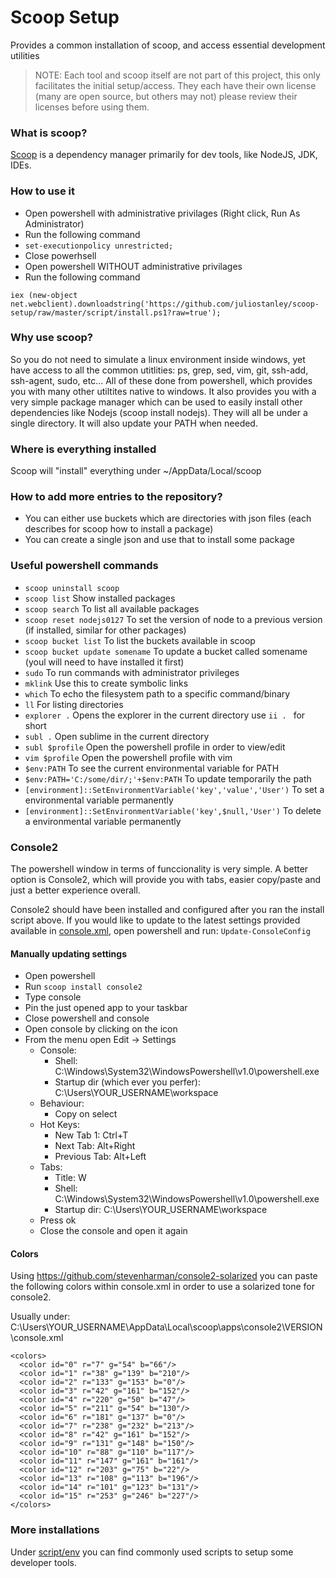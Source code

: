 # Scoop Setup

Provides a common installation of scoop, and access essential development utilities

> NOTE: Each tool and scoop itself are not part of this project, this only facilitates the initial setup/access. They each have their own license (many are open source, but others may not) please review their licenses before using them.

### What is scoop?

[Scoop](http://scoop.sh) is a dependency manager primarily for dev tools, like NodeJS, JDK, IDEs.

### How to use it

- Open powershell with administrative privilages (Right click, Run As Administrator)
- Run the following command
- ```set-executionpolicy unrestricted;```
- Close powerhsell
- Open powershell WITHOUT administrative privilages
- Run the following command

```
iex (new-object net.webclient).downloadstring('https://github.com/juliostanley/scoop-setup/raw/master/script/install.ps1?raw=true');
```

### Why use scoop?

So you do not need to simulate a linux environment inside windows, yet have access to all the common utitlities: ps, grep, sed, vim, git, ssh-add, ssh-agent, sudo, etc... All of these done from powershell, which provides you with many other utiltites native to windows. It also provides you with a very simple package manager which can be used to easily install other dependencies like Nodejs (scoop install nodejs). They will all be under a single directory. It will also update your PATH when needed.

### Where is everything installed

Scoop will "install" everything under ~/AppData/Local/scoop

### How to add more entries to the repository?

- You can either use buckets which are directories with json files (each describes for scoop how to install a package)
- You can create a single json and use that to install some package

### Useful powershell commands

- ```scoop uninstall scoop```
- ```scoop list``` Show installed packages
- ```scoop search``` To list all available packages
- ```scoop reset nodejs0127``` To set the version of node to a previous version (if installed, similar for other packages)
- ```scoop bucket list``` To list the buckets available in scoop
- ```scoop bucket update somename``` To update a bucket called somename (youl will need to have installed it first)
- ```sudo``` To run commands with administrator privileges
- ```mklink``` Use this to create symbolic links
- ```which``` To echo the filesystem path to a specific command/binary
- ```ll``` For listing directories
- ```explorer .``` Opens the explorer in the current directory use ```ii . ``` for short
- ```subl .``` Open sublime in the current directory
- ```subl $profile``` Open the powershell profile in order to view/edit
- ```vim $profile``` Open the powershell profile with vim
- ```$env:PATH``` To see the current environmental variable for PATH
- ```$env:PATH='C:/some/dir/;'+$env:PATH``` To update temporarily the path
- ```[environment]::SetEnvironmentVariable('key','value','User')``` To set a environmental variable permanently
- ```[environment]::SetEnvironmentVariable('key',$null,'User')``` To delete a environmental variable permanently

### Console2

The powershell window in terms of funccionality is very simple. A better option is Console2, which will provide you with tabs, easier copy/paste and just a better experience overall.

Console2 should have been installed and configured after you ran the install script above. If you would like to update to the latest settings provided available in [console.xml](./conf/console.xml), open powershell and run:
```Update-ConsoleConfig```

#### Manually updating settings

- Open powershell
- Run ```scoop install console2```
- Type console
- Pin the just opened app to your taskbar
- Close powershell and console
- Open console by clicking on the icon
- From the menu open Edit -> Settings
  - Console:
    - Shell: C:\Windows\System32\WindowsPowershell\v1.0\powershell.exe
    - Startup dir (which ever you perfer): C:\Users\YOUR_USERNAME\workspace 
  - Behaviour:
  	- Copy on select
  - Hot Keys:
  	- New Tab 1: Ctrl+T
  	- Next Tab: Alt+Right
  	- Previous Tab: Alt+Left
  - Tabs:
  	- Title: W
  	- Shell: C:\Windows\System32\WindowsPowershell\v1.0\powershell.exe
  	- Startup dir: C:\Users\YOUR_USERNAME\workspace
  - Press ok
  - Close the console and open it again

#### Colors

Using https://github.com/stevenharman/console2-solarized you can paste the following colors within console.xml in order to use a solarized tone for console2.

Usually under: C:\Users\YOUR_USERNAME\AppData\Local\scoop\apps\console2\VERSION\console.xml

```
<colors>
  <color id="0" r="7" g="54" b="66"/>
  <color id="1" r="38" g="139" b="210"/>
  <color id="2" r="133" g="153" b="0"/>
  <color id="3" r="42" g="161" b="152"/>
  <color id="4" r="220" g="50" b="47"/>
  <color id="5" r="211" g="54" b="130"/>
  <color id="6" r="181" g="137" b="0"/>
  <color id="7" r="238" g="232" b="213"/>
  <color id="8" r="42" g="161" b="152"/>
  <color id="9" r="131" g="148" b="150"/>
  <color id="10" r="88" g="110" b="117"/>
  <color id="11" r="147" g="161" b="161"/>
  <color id="12" r="203" g="75" b="22"/>
  <color id="13" r="108" g="113" b="196"/>
  <color id="14" r="101" g="123" b="131"/>
  <color id="15" r="253" g="246" b="227"/>
</colors>
```

### More installations

Under [script/env](./script/env) you can find commonly used scripts to setup some developer tools.










